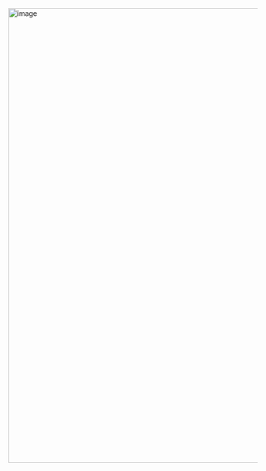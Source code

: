 <img width="1260" height="916" alt="image" src="https://github.com/user-attachments/assets/ce5fe6f6-05dd-48b1-b195-b484d0e4bedd" />
